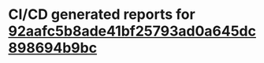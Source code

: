 # CI/CD generated reports for [92aafc5b8ade41bf25793ad0a645dc898694b9bc](https://github.com/hydephp/develop/commit/92aafc5b8ade41bf25793ad0a645dc898694b9bc)
